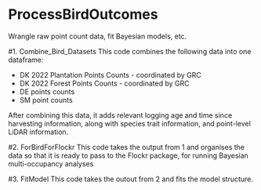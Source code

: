 # ProcessBirdOutcomes
Wrangle raw point count data, fit Bayesian models, etc. 


#1. Combine_Bird_Datasets 
This code combines the following data into one dataframe: 
- DK 2022 Plantation Points Counts - coordinated by GRC
-  DK 2022 Forest Points Counts - coordinated by GRC
-  DE points counts
-  SM point counts

  After combining this data, it adds relevant logging age and time since harvesting information, along with species trait information, and point-level LiDAR information. 


#2. ForBirdForFlockr 
This code takes the output from 1 and organises the data so that it is ready to pass to the Flockr package, for running Bayesian multi-occupancy analyses


#3. FitModel 
This code takes the outout from 2 and fits the model structure. 
